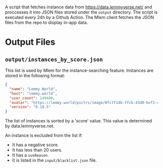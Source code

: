 A script that fetches instance data from https://data.lemmyverse.net/ and proccesses it into JSON files stored under the `output` directory. The script is executed every 24h by a Github Action. The Mlem client fetches the JSON files from the repo to display in-app data.

# Output Files

## `output/instances_by_score.json`

This list is used by Mlem for the instance-searching feature. Instances are stored in the following format:

```json
{
  "name": "Lemmy.World",
  "host": "lemmy.world",
  "user_count": 149400,
  "avatar": "https://lemmy.world/pictrs/image/0fc7f14b-ffcb-43d0-bef1-cf759b76d821.png",
  "version": "0.18.5"
}
```

The list of instances is sorted by a 'score' value. This value is determined by data.lemmyverse.net. 

An instance is excluded from the list if:
- It has a negative score.
- It has less than 20 users.
- It has a `susReason`.
- It is listed in the `input/blacklist.json` file.
